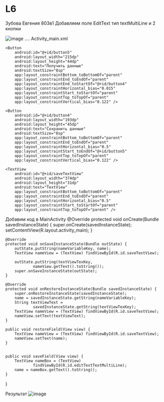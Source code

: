# L6
Зубова Евгения 803в1
Добавляем поле EditText тип textMultiLine и 2 кнопки

![image](https://user-images.githubusercontent.com/73265788/143987265-f623a3e7-5551-40bd-a7cf-541811f3fb53.png)
....
  Activity_main.xml
  <EditText
        android:id="@+id/editTextTextMultiLine"
        android:layout_width="380dp"
        android:layout_height="42dp"
        android:ems="10"
        android:gravity="start|top"
        android:inputType="textMultiLine"
        tools:layout_editor_absoluteX="16dp"
        tools:layout_editor_absoluteY="16dp" />

    <Button
        android:id="@+id/button5"
        android:layout_width="215dp"
        android:layout_height="44dp"
        android:text="Получить данные"
        android:textSize="8sp"
        app:layout_constraintBottom_toBottomOf="parent"
        app:layout_constraintEnd_toEndOf="parent"
        app:layout_constraintEnd_toStartOf="@+id/button4"
        app:layout_constraintHorizontal_bias="0.015"
        app:layout_constraintStart_toStartOf="parent"
        app:layout_constraintTop_toTopOf="parent"
        app:layout_constraintVertical_bias="0.122" />

    <Button
        android:id="@+id/button4"
        android:layout_width="193dp"
        android:layout_height="45dp"
        android:text="Сохранить данные"
        android:textSize="8sp"
        app:layout_constraintBottom_toBottomOf="parent"
        app:layout_constraintEnd_toEndOf="parent"
        app:layout_constraintHorizontal_bias="0.5"
        app:layout_constraintStart_toEndOf="@+id/button5"
        app:layout_constraintTop_toTopOf="parent"
        app:layout_constraintVertical_bias="0.122" />

    <TextView
        android:id="@+id/saveTextView"
        android:layout_width="374dp"
        android:layout_height="31dp"
        android:text="TextView"
        app:layout_constraintBottom_toBottomOf="parent"
        app:layout_constraintEnd_toEndOf="parent"
        app:layout_constraintHorizontal_bias="0.5"
        app:layout_constraintStart_toStartOf="parent"
        app:layout_constraintTop_toTopOf="parent" />

Добавим код в MainActivity
    @Override
    protected void onCreate(Bundle savedInstanceState) {
        super.onCreate(savedInstanceState);
        setContentView(R.layout.activity_main);
    }

    @Override
    protected void onSaveInstanceState(Bundle outState) {
        outState.putString(nameVariableKey, name);
        TextView nameView = (TextView) findViewById(R.id.saveTextView);

        outState.putString(textViewTexKey,
                nameView.getText().toString());
        super.onSaveInstanceState(outState);
    }

    @Override
    protected void onRestoreInstanceState(Bundle savedInstanceState) {
        super.onRestoreInstanceState(savedInstanceState);
        name = savedInstanceState.getString(nameVariableKey);
        String textViewText =
                savedInstanceState.getString(textViewTexKey);
        TextView nameView = (TextView) findViewById(R.id.saveTextView);
        nameView.setText(textViewText);
    }

    public void restoreField(View view) {
        TextView nameView = (TextView) findViewById(R.id.saveTextView);
        nameView.setText(name);
    }


    public void saveField(View view) {
        TextView nameBox = (TextView)
                findViewById(R.id.editTextTextMultiLine);
        name = nameBox.getText().toString();
    }
}


Результат
![image](https://user-images.githubusercontent.com/73265788/143987520-984a4be4-a1e8-46d8-abf9-6f360b5b9ebb.png)




